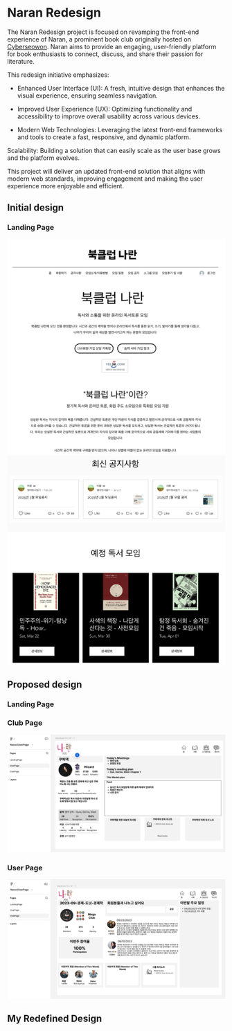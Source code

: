 # Naran Redesign

The Naran Redesign project is focused on revamping the front-end experience of Naran, a prominent book club originally hosted on [Cyberseowon](https://www.cyberseowon.com/). Naran aims to provide an engaging, user-friendly platform for book enthusiasts to connect, discuss, and share their passion for literature.

This redesign initiative emphasizes:

- Enhanced User Interface (UI): A fresh, intuitive design that enhances the visual experience, ensuring seamless navigation.

- Improved User Experience (UX): Optimizing functionality and accessibility to improve overall usability across various devices.

- Modern Web Technologies: Leveraging the latest front-end frameworks and tools to create a fast, responsive, and dynamic platform.

Scalability: Building a solution that can easily scale as the user base grows and the platform evolves.

This project will deliver an updated front-end solution that aligns with modern web standards, improving engagement and making the user experience more enjoyable and efficient.

## Initial design

### Landing Page

![img](./images/before_landing_page1_kor.png)
![img](./images/before_landing_page2_kor.png)

## Proposed design

### Landing Page

### Club Page

![img](./images/club_page_figma.png)

### User Page

![img](./images/user_page_figma.png)

## My Redefined Design
